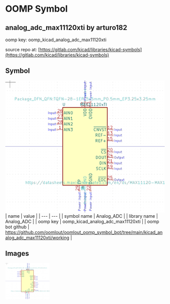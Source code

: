# OOMP Symbol  
## analog_adc_max11120xti  by arturo182  
  
oomp key: oomp_kicad_analog_adc_max11120xti  
  
source repo at: [https://gitlab.com/kicad/libraries/kicad-symbols](https://gitlab.com/kicad/libraries/kicad-symbols)  
## Symbol  
  
[![working.png](working_600.png)](working.png)  
| name | value | 
| --- | --- | 
| symbol name | Analog_ADC | 
| library name | Analog_ADC | 
| oomp key | oomp_kicad_analog_adc_max11120xti | 
| oomp bot github | https://github.com/oomlout/oomlout_oomp_symbol_bot/tree/main/kicad_analog_adc_max11120xti/working | 
## Images  
  
[![working.png](working_140.png)](working.png)  
